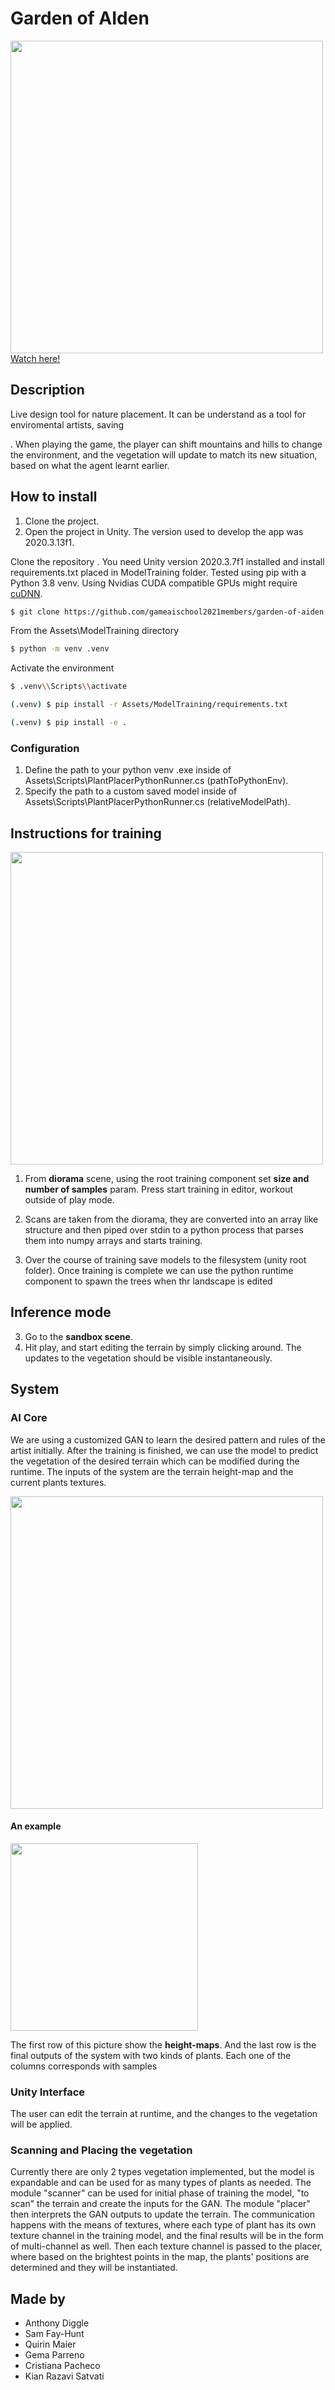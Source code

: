 # Garden of AIden

[<img src="https://github.com/gameaischool2021members/garden-of-aiden/video_icon.png" height="500"> Watch here!](https://github.com/gameaischool2021members/garden-of-aiden/blob/master/Garden_of_AIden_video.mp4)

## Description

Live design tool for nature placement. It can be understand as a tool for enviromental artists, saving 

. When playing the game, the player can shift mountains and hills to change the environment, and the vegetation will update to match its new situation, based on what the agent learnt earlier.

## How to install

 1. Clone the project.
 2. Open the project in Unity. The version used to develop the app was 2020.3.13f1.
 
 Clone the repository .
You need Unity version 2020.3.7f1 installed and install requirements.txt placed in ModelTraining folder. Tested using pip with a Python 3.8 venv. Using Nvidias CUDA compatible GPUs might require [cuDNN](https://developer.nvidia.com/cudnn).



```bash
$ git clone https://github.com/gameaischool2021members/garden-of-aiden
```

From the Assets\ModelTraining directory
```bash
$ python -m venv .venv
```

Activate the environment
```bash
$ .venv\\Scripts\\activate
```

```bash
(.venv) $ pip install -r Assets/ModelTraining/requirements.txt
```

```bash 
(.venv) $ pip install -e .
```

### Configuration
1. Define the path to your python venv .exe inside of Assets\Scripts\PlantPlacerPythonRunner.cs (pathToPythonEnv).
2. Specify the path to a custom saved model inside of Assets\Scripts\PlantPlacerPythonRunner.cs (relativeModelPath).


## Instructions for training
 
<img src="https://github.com/gameaischool2021members/garden-of-aiden/blob/master/Readme%20Pictures/tool.png" height="500">

1. From **diorama** scene, using the root training component set **size and number of samples** param. Press start training in editor, workout outside of play mode. 

2. Scans are taken from the diorama, they are converted into an array like structure and then piped over stdin to a python process that parses them into numpy arrays and starts training. 

3. Over the course of training  save models to the filesystem (unity root folder). Once training is complete we can use the python runtime component to spawn the trees when thr landscape is edited
 
 
 ## Inference mode
 
 3. Go to the **sandbox scene**.
 4. Hit play, and start editing the terrain by simply clicking around. The updates to the vegetation should be visible instantaneously.

## System

### AI Core
We are using a customized GAN to learn the desired pattern and rules of the artist initially. After the training is finished, we can use the model to predict the vegetation of the desired terrain which can be modified during the runtime.
The inputs of the system are the terrain height-map and the current plants textures.


<img src="https://github.com/gameaischool2021members/garden-of-aiden/blob/5dba9c411a261e40e4cdf453d1c5058c3d06afbf/Readme%20Pictures/System%20Description.png" height="500">


#### An example


<img src="https://github.com/gameaischool2021members/garden-of-aiden/blob/5dba9c411a261e40e4cdf453d1c5058c3d06afbf/Readme%20Pictures/AI%20Example.png" height="300">

The first row of this picture show the **height-maps**.
And the last row is the final outputs of the system with two kinds of plants.
Each one of the columns corresponds with samples 

### Unity Interface
The user can edit the terrain at runtime, and the changes to the vegetation will be applied.

### Scanning and Placing the vegetation
Currently there are only 2 types vegetation implemented, but the model is expandable and can be used for as many types of plants as needed.
The module "scanner" can be used for initial phase of training the model, "to scan" the terrain and create the inputs for the GAN.
The module "placer" then interprets the GAN outputs to update the terrain.
The communication happens with the means of textures, where each type of plant has its own texture channel in the training model, and the final results will be in the form of multi-channel as well. Then each texture channel is passed to the placer, where based on the brightest points in the map, the plants' positions are determined and they will be instantiated.

## Made by

- Anthony Diggle
- Sam Fay-Hunt
- Quirin Maier
- Gema Parreno
- Cristiana Pacheco
- Kian Razavi Satvati
